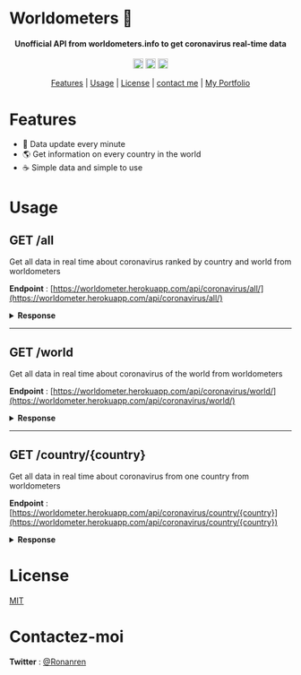 # Worldometers 🦠

<h4 align="center">Unofficial API from worldometers.info to get coronavirus real-time data</h4>

<p align="center">
<a href="https://badge.fury.io/py/Flask"><img src="https://badge.fury.io/py/Flask.svg" alt="PyPI version" height="18"></a>
<a href="https://badge.fury.io/py/requests"><img src="https://badge.fury.io/py/requests.svg" alt="PyPI version" height="18"></a>
<a href="https://badge.fury.io/py/beautifulsoup4"><img src="https://badge.fury.io/py/beautifulsoup4.svg" alt="PyPI version" height="18"></a>
</p>

<p align="center">
  <a href="#Features">Features</a> |
  <a href="#Usage">Usage</a> |
  <a href="#License">License</a> |
  <a href="#Contactez-moi">contact me</a> | 
  <a href="https://ronanren.github.io" target="_blank">My Portfolio</a> 
</p>

# Features

- 🔁 Data update every minute
- 🌎 Get information on every country in the world
- ☕️ Simple data and simple to use

# Usage

## GET /all

Get all data in real time about coronavirus ranked by country and world from worldometers

**Endpoint** : [https://worldometer.herokuapp.com/api/coronavirus/all/](https://worldometer.herokuapp.com/api/coronavirus/all/)

<details>
<summary><b>Response</b></summary>

```json
{
  "data": [
    {
      "Active Cases": "7,501,542",
      "Country": "World",
      "Critical": "63,266",
      "Deaths/1M pop": "126.4",
      "New Cases": "+220,608",
      "New Deaths": "+3,943",
      "New Recovered": "+149,408",
      "Population": "",
      "Region": "All",
      "Tests/1M pop": "",
      "Total Cases": "32,306,913",
      "Total Cases/1M pop": "4,145",
      "Total Deaths": "985,224",
      "Total Recovered": "23,820,147",
      "Total Tests": "",
      "place": ""
    },
    {
      "Active Cases": "2,539,168",
      "Country": "USA",
      "Critical": "14,090",
      "Deaths/1M pop": "625",
      "New Cases": "+20,681",
      "New Deaths": "+489",
      "New Recovered": "+15,077",
      "Population": "331,452,210",
      "Region": "NorthAmerica",
      "Tests/1M pop": "305,237",
      "Total Cases": "7,160,234",
      "Total Cases/1M pop": "21,603",
      "Total Deaths": "207,082",
      "Total Recovered": "4,413,984",
      "Total Tests": "101,171,573",
      "place": "1"
    },
    {...}
  ],
  "last_update": "2020-09-24 19:00:44"
}
```

</details>

---

## GET /world

Get all data in real time about coronavirus of the world from worldometers

**Endpoint** : [https://worldometer.herokuapp.com/api/coronavirus/world/](https://worldometer.herokuapp.com/api/coronavirus/world/)

<details>
<summary><b>Response</b></summary>

```json
{
  "data": {
    "Active Cases": "7,494,048",
    "Country": "World",
    "Critical": "63,266",
    "Deaths/1M pop": "126.4",
    "New Cases": "+212,867",
    "New Deaths": "+3,696",
    "New Recovered": "+149,408",
    "Population": "",
    "Region": "All",
    "Tests/1M pop": "",
    "Total Cases": "32,299,172",
    "Total Cases/1M pop": "4,144",
    "Total Deaths": "984,977",
    "Total Recovered": "23,820,147",
    "Total Tests": "",
    "place": ""
  },
  "last_update": "2020-09-24 18:49:43"
}
```

</details>

---

## GET /country/{country}

Get all data in real time about coronavirus from one country from worldometers

**Endpoint** : [https://worldometer.herokuapp.com/api/coronavirus/country/{country}](https://worldometer.herokuapp.com/api/coronavirus/country/{country})

<details>
<summary><b>Response</b></summary>

```json
{
  "data": {
    "Active Cases": "371,313",
    "Country": "France",
    "Critical": "1,048",
    "Deaths/1M pop": "483",
    "New Cases": "+16,096",
    "New Deaths": "+52",
    "New Recovered": "+875",
    "Population": "65,307,193",
    "Region": "Europe",
    "Tests/1M pop": "153,664",
    "Total Cases": "497,237",
    "Total Cases/1M pop": "7,614",
    "Total Deaths": "31,511",
    "Total Recovered": "94,413",
    "Total Tests": "10,035,395",
    "place": "11"
  },
  "last_update": "2020-09-24 19:00:44"
}
```

</details>

# License

<a href="https://github.com/ronanren/Covid19bot/blob/master/LICENSE" target="_blank">MIT</a>

# Contactez-moi

**Twitter** : <a href="https://twitter.com/Ronanren" target="_blank">@Ronanren</a>
